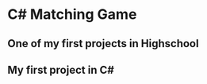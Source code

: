 # C# Matching Game
One of my first projects in Highschool
-------------------------------------
My first project in C#
---------------------------
